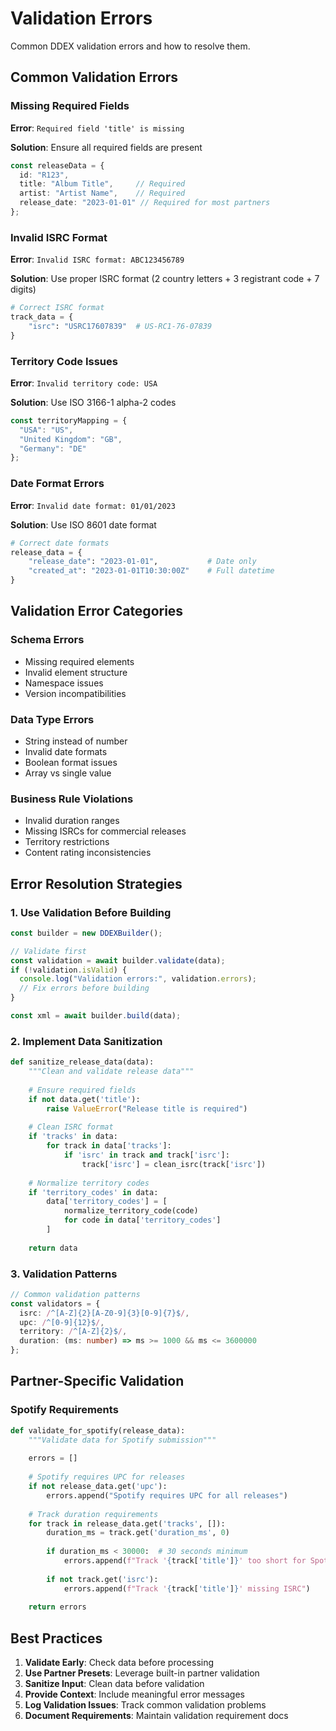 # Validation Errors

Common DDEX validation errors and how to resolve them.

## Common Validation Errors

### Missing Required Fields

**Error**: `Required field 'title' is missing`

**Solution**: Ensure all required fields are present
```typescript
const releaseData = {
  id: "R123",
  title: "Album Title",     // Required
  artist: "Artist Name",    // Required
  release_date: "2023-01-01" // Required for most partners
};
```

### Invalid ISRC Format

**Error**: `Invalid ISRC format: ABC123456789`

**Solution**: Use proper ISRC format (2 country letters + 3 registrant code + 7 digits)
```python
# Correct ISRC format
track_data = {
    "isrc": "USRC17607839"  # US-RC1-76-07839
}
```

### Territory Code Issues

**Error**: `Invalid territory code: USA`

**Solution**: Use ISO 3166-1 alpha-2 codes
```typescript
const territoryMapping = {
  "USA": "US",
  "United Kingdom": "GB", 
  "Germany": "DE"
};
```

### Date Format Errors

**Error**: `Invalid date format: 01/01/2023`

**Solution**: Use ISO 8601 date format
```python
# Correct date formats
release_data = {
    "release_date": "2023-01-01",           # Date only
    "created_at": "2023-01-01T10:30:00Z"    # Full datetime
}
```

## Validation Error Categories

### Schema Errors
- Missing required elements
- Invalid element structure
- Namespace issues
- Version incompatibilities

### Data Type Errors
- String instead of number
- Invalid date formats
- Boolean format issues
- Array vs single value

### Business Rule Violations
- Invalid duration ranges
- Missing ISRCs for commercial releases
- Territory restrictions
- Content rating inconsistencies

## Error Resolution Strategies

### 1. Use Validation Before Building
```typescript
const builder = new DDEXBuilder();

// Validate first
const validation = await builder.validate(data);
if (!validation.isValid) {
  console.log("Validation errors:", validation.errors);
  // Fix errors before building
}

const xml = await builder.build(data);
```

### 2. Implement Data Sanitization
```python
def sanitize_release_data(data):
    """Clean and validate release data"""
    
    # Ensure required fields
    if not data.get('title'):
        raise ValueError("Release title is required")
    
    # Clean ISRC format
    if 'tracks' in data:
        for track in data['tracks']:
            if 'isrc' in track and track['isrc']:
                track['isrc'] = clean_isrc(track['isrc'])
    
    # Normalize territory codes
    if 'territory_codes' in data:
        data['territory_codes'] = [
            normalize_territory_code(code) 
            for code in data['territory_codes']
        ]
    
    return data
```

### 3. Validation Patterns
```typescript
// Common validation patterns
const validators = {
  isrc: /^[A-Z]{2}[A-Z0-9]{3}[0-9]{7}$/,
  upc: /^[0-9]{12}$/,
  territory: /^[A-Z]{2}$/,
  duration: (ms: number) => ms >= 1000 && ms <= 3600000
};
```

## Partner-Specific Validation

### Spotify Requirements
```python
def validate_for_spotify(release_data):
    """Validate data for Spotify submission"""
    
    errors = []
    
    # Spotify requires UPC for releases
    if not release_data.get('upc'):
        errors.append("Spotify requires UPC for all releases")
    
    # Track duration requirements
    for track in release_data.get('tracks', []):
        duration_ms = track.get('duration_ms', 0)
        
        if duration_ms < 30000:  # 30 seconds minimum
            errors.append(f"Track '{track['title']}' too short for Spotify")
        
        if not track.get('isrc'):
            errors.append(f"Track '{track['title']}' missing ISRC")
    
    return errors
```

## Best Practices

1. **Validate Early**: Check data before processing
2. **Use Partner Presets**: Leverage built-in partner validation
3. **Sanitize Input**: Clean data before validation
4. **Provide Context**: Include meaningful error messages
5. **Log Validation Issues**: Track common validation problems
6. **Document Requirements**: Maintain validation requirement docs